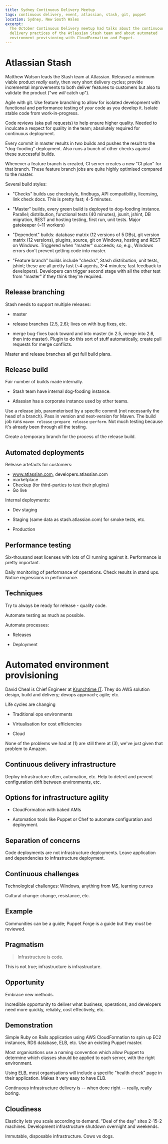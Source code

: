 ```yaml
---
title: Sydney Continuous Delivery Meetup
tags: continuous delivery, event, atlassian, stash, git, puppet
location: Sydney, New South Wales
excerpt: 
  The October Continuous Delivery meetup had talks about the continuous
  delivery practices of the Atlassian Stash team and about automated
  environment provisioning with CloudFormation and Puppet.
---
```


# Atlassian Stash

Matthew Watson leads the Stash team at Atlassian. Released a minimum viable
product *really* early, then very short delivery cycles; provide incremental
improvements to both deliver features to customers but also to validate the
product ("we *will* catch up").

Agile with git. Use feature branching to allow for isolated development with
functional and performance testing of *your* code as you develop it. Isolate
stable code from work-in-progress.

Code reviews (aka pull requests) to help ensure higher quality. Needed to
inculcate a respect for quality in the team; absolutely required for continuous
deployment.

Every commit in master results in two builds and pushes the result to the
"dog-fooding" deployment. Also runs a bunch of other checks against these
successful builds.

Whenever a feature branch is created, CI server creates a new "CI plan" for
that branch. These feature branch jobs are quite highly optimised compared to
the master.

Several build styles:

- "Checks" builds use checkstyle, findbugs, API compatibility, licensing, link
  check docs. This is pretty fast; 4-5 minutes.

- "Master" builds, every green build is deployed to dog-fooding instance.
  Parallel; distribution, functional tests (40 minutes), jsunit, jshint, DB
  migration, REST and hosting testing, first run, unit tests. Major gatekeeper
  (~11 workers)

- "Dependent" builds: database matrix (12 versions of 5 DBs), git version
  matrix (12 versions), plugins, source, git on Windows, hosting and REST on
  Windows. Triggered when "master" succeeds; so, e.g., Windows errors don't
  prevent getting code into master.

- "Feature branch" builds include "checks", Stash distribution, unit tests,
  jshint; these are all pretty fast (~4 agents, 3-4 minutes; fast feedback to
  developers). Developers can trigger second stage with all the other test from
  "master" if they think they're required.

## Release branching

Stash needs to support multiple releases:

- master

- release branches (2.5, 2.6); lives on with bug fixes, etc.

- merge bug-fixes back toward and into master (in 2.5, merge into 2.6, then into
  master). Plugin to do this sort of stuff automatically, create pull requests
  for merge conflicts.

Master and release branches all get full build plans.

## Release build

Fair number of builds made internally.

- Stash team have internal dog-fooding instance.

- Atlassian has a corporate instance used by other teams.

Use a release job, parameterised by a specific commit (not necessarily the head
of a branch). Pass in version and next-version for Maven. The build job runs
`maven release:prepare release:perform`. Not much testing because it's already
been through all the testing.

Create a temporary branch for the process of the release build.

## Automated deployments

Release artefacts for customers:

- www.atlassian.com, developers.atlassian.com
- marketplace
- Checkup (for third-parties to test their plugins)
- Go live

Internal deployments:

- Dev staging

- Staging (same data as stash.atlassian.com) for smoke tests, etc.

- Production

## Performance testing

Six-thousand seat licenses with lots of CI running against it. Performance is
pretty important.

Daily monitoring of performance of operations. Check results in stand ups.
Notice regressions in performance.

## Techniques

Try to always be ready for release - quality code.

Automate testing as much as possible.

Automate processes:

- Releases

- Deployment

# Automated environment provisioning

David Cheal is Chief Engineer at [Krunchtime IT](http://krunchtime.it). They do
AWS solution design, build and delivery; devops approach; agile; etc.

Life cycles are changing 

- Traditional ops environments

- Virtualisation for cost efficiencies

- Cloud

None of the problems we had at (1) are still there at (3), we've just given
that problem to Amazon.

## Continuous delivery infrastructure

Deploy infrastructure often, automation, etc. Help to detect and prevent
configuration drift between environments, etc.

## Options for infrastructure agility

- CloudFormation with baked AMIs

- Automation tools like Puppet or Chef to automate configuration and deployment.

## Separation of concerns

Code deployments are not infrastructure deployments. Leave application and
dependencies to infrastructure deployment.

## Continuous challenges

Technological challenges: Windows, anything from MS, learning curves

Cultural change: change, resistance, etc.

## Example

Communities can be a guide; Puppet Forge is a guide but they *must* be reviewed.

## Pragmatism

> Infrastructure is code.

This is not true; infrastructure is infrastructure.

## Opportunity

Embrace new methods.

Incredible opportunity to deliver what business, operations, and developers
need more quickly, reliably, cost effectively, etc.

## Demonstration

Simple Ruby on Rails application using AWS CloudFormation to spin up EC2
instances, RDS database, ELB, etc. Use an existing Puppet master.

Most organisations use a naming convention which allow Puppet to determine
which classes should be applied to each server, with the right environment.

Using ELB, most organisations will include a specific "health check" page in
their application. Makes it very easy to have ELB.

Continuous infrastructure delivery is -- when done right -- really, really
boring.

## Cloudiness

Elasticity lets you scale according to demand. "Deal of the day" sites 2-15-2
machines. Development infrastructure shutdown overnight and weekends.

Immutable, disposable infrastructure. Cows vs dogs.
